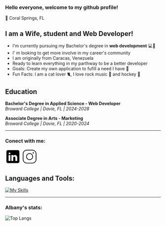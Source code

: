 ### Hello everyone, welcome to my github profile!

📍 Coral Springs, FL 

## I am a Wife, student and Web Developer!
- I'm currently pursuing my Bachelor's degree in **web development** 💻🧠
- I' m looking to get more involve in my career's community 
- I am originally from Caracas, Venezuela 
- Ready to learn everything in my parthway to be a better developer 
- Goals: Create my own application to fufill a need I have 📱
- Fun Facts: I am a cat lover 🐈, I love rock music 🎸 and hockey 🏒

## Education

**Bachelor's Degree in Applied Science - Web Developer**  
*Broward College | Davie, FL | 2024-2028*

**Associate Degree in Arts - Marketing**  
*Broward College | Davie, FL | 2020-2024*

---

### Conect with me:

[![LinkedIn Icon](images/linkedin.png)](https://www.linkedin.com/in/albany-tafuro-33b622220/)
[![Instagram Icon](images/instagram.png)](https://www.instagram.com/alby_07t/)

## Languages and Tools: 

[![My Skills](https://skillicons.dev/icons?i=python,javascript,html,css,visualstudio,pycharm,github)](https://skillicons.dev)

---

### Albany's stats:

![Top Langs](https://github-readme-stats.vercel.app/api/top-langs/?username=Albany072001&theme=tokyonight)

